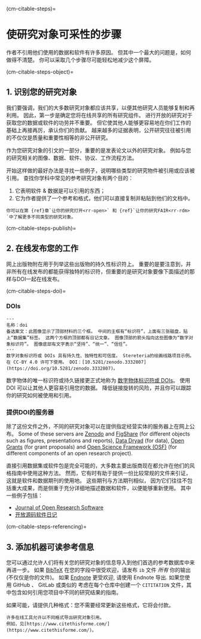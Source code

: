 (cm-citable-steps)=
# 使研究对象可采性的步骤

作者不引用他们使用的数据和软件有许多原因。 但其中一个最大的问题是，如何做得不清楚。 你可以采取几个步骤尽可能轻松地减少这个屏障。

(cm-citable-steps-object)=
## 1. 识别您的研究对象

我们要强调，我们的大多数研究对象都应该共享，以便其他研究人员能够复制和再利用。 因此，第一步是确定您将在线共享的所有研究组件。 进行开放的研究对于获取您的数据或软件的功劳并不重要。 但它使其他人能够更容易地在你们工作的基础上再接再厉，承认你们的贡献。 越来越多的证据表明，公开研究往往被引用的不仅仅是质量和重要性相等的非公开研究。

作为您研究对象的引文的一部分，重要的是发表论文以外的研究对象。 例如与您的研究相关的图像、数据、软件、协议、工作流程方法。

开始这样做的最好办法是寻找一些例子，说明哪些类型的研究物件被引用或应该被引用。 查找你学科中常见的参考研究对象有两个目的：
1. 它表明软件 & 数据是可以引用的东西；
2. 它为作者提供了一个参考和格式，他们可以直接复制并粘贴到他们的文档中。
<!-- TODO: Cite relevant paper for this (Piwowar et al 2013?) -->

```{note}
你可以在第 {ref}章`让你的研究打开<rr-open>` 和 {ref}`让你的研究FAIR<rr-rdm> `中了解更多不同类型的研究对象。
```

(cm-citable-steps-publish)=
## 2. 在线发布您的工作

网上出版物附在用于列举这些出版物的持久性标识符上。 重要的是要注意到，并非所有在线发布的都能获得独特的标识符，但重要的是研究对象要像下面描述的那样与DOI一起在线发布。

(cm-citable-steps-doi)=
### DOIs

```{figure} ../../figures/DOI.jpg
---
名称：doi
备选案文：此图像显示了顶部材料的三个框。 中间的主框有“标识符”，上面有三张磁盘，贴上“数据集”标签。 这两个方框的顶部都有日记文章。 图像顶部的箭头指向这些图像为“数字对象标识符”。 图像底部有文字表示“坚持”、“统一”、“信任”。
---
数字对象标识符或 DOIs 具有持久性、独特性和可信度。 Stereteria的绘画线路项目示例。 在 CC-BY 4.0 许可下使用。 DOI：[10.5281/zenodo.3332807](https://doi.org/10.5281/zenodo.3332807)。
```

数字物体的唯一标识符或持久链接更正式地称为 [数字物体标识符或 DOIs](https://en.wikipedia.org/wiki/Digital_object_identifier)。 使用 DOI 可以让其他人更容易引用您的数据。 降低链接旋转的风险，并且你可以跟踪你的研究如何被使用和引用。

### 提供DOI的服务器

除了这份文件之外，不同的研究对象可以在提供指定经营实体的服务器上在网上公布。 Some of these servers are [Zenodo](https://zenodo.org/) and [FigShare](https://figshare.com/) (for different objects such as figures, presentations and reports), [Data Dryad](https://datadryad.org/stash) (for data), [Open Grants](https://www.ogrants.org/) (for grant proposals) and [Open Science Framework (OSF)](https://osf.io/) (for different components of an open research project).

直接引用数据集或软件包是完全可能的，大多数主要出版商现在都允许在他们的风格指南中使用这种方法。 然而，它有时有助于提供一份比较常规的文件来引证，这就是软件和数据期刊的使用地。 这些期刊与方法期刊相似， 因为它们往往不包括重大成果，而是侧重于充分详细地描述数据和软件，以便能够重新使用。 其中一些例子包括：
- [Journal of Open Research Software](https://openresearchsoftware.metajnl.com/)
- [开放源码软件日记](https://joss.theoj.org/)

(cm-citable-steps-referencing)=
## 3. 添加机器可读参考信息

您可以通过允许人们将有关您的研究对象的信息导入到他们首选的参考数据库中来再进一步。 如果 [BibTeX](https://en.wikipedia.org/wiki/BibTeX) 在您的字段中很受欢迎，请发布 `ib` 文件 *所有* 你的输出(不仅仅是你的文件)。 如果 [Endnote](https://endnote.com/) 更受欢迎, 请使用 Endnote 导出. 如果您使用 GitHub 、 GitLab 或类似的 考虑在每个仓库中创建一个 `CITITATION` 文件，其中包含如何引用您项目中不同的研究结果的指南。

如果可能，请提供几种格式：您不需要经常更新这些格式，它将会付款。

```{note}
许多在线工具允许以不同格式导出研究对象引用。
例如，见[https://www.citethisforme.com/](https://www.citethisforme.com/)。
```
